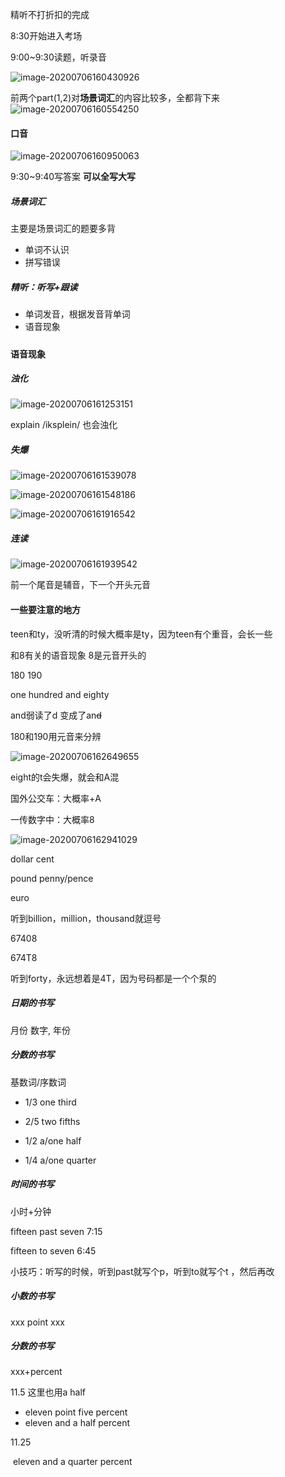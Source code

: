 精听不打折扣的完成



8:30开始进入考场

9:00~9:30读题，听录音

![image-20200706160430926](C:\Users\UncleDong\AppData\Roaming\Typora\typora-user-images\image-20200706160430926.png)

前两个part(1,2)对**场景词汇**的内容比较多，全都背下来![image-20200706160554250](C:\Users\UncleDong\AppData\Roaming\Typora\typora-user-images\image-20200706160554250.png)

#### 口音

![image-20200706160950063](C:\Users\UncleDong\AppData\Roaming\Typora\typora-user-images\image-20200706160950063.png)



9:30~9:40写答案 **可以全写大写**

##### 场景词汇

主要是场景词汇的题要多背

- 单词不认识
- 拼写错误

##### 精听：听写+跟读

- 单词发音，根据发音背单词
- 语音现象

##### 

#### 语音现象

##### 浊化

![image-20200706161253151](C:\Users\UncleDong\AppData\Roaming\Typora\typora-user-images\image-20200706161253151.png)

explain /iksplein/ 也会浊化

##### 失爆

![image-20200706161539078](C:\Users\UncleDong\AppData\Roaming\Typora\typora-user-images\image-20200706161539078.png)

![image-20200706161548186](C:\Users\UncleDong\AppData\Roaming\Typora\typora-user-images\image-20200706161548186.png)

![image-20200706161916542](C:\Users\UncleDong\AppData\Roaming\Typora\typora-user-images\image-20200706161916542.png)

##### 连读

![image-20200706161939542](C:\Users\UncleDong\AppData\Roaming\Typora\typora-user-images\image-20200706161939542.png)

前一个尾音是辅音，下一个开头元音

#### 一些要注意的地方 

teen和ty，没听清的时候大概率是ty，因为teen有个重音，会长一些 	

和8有关的语音现象 8是元音开头的

180 190

one hundred and eighty

and弱读了d 变成了an~~d~~

180和190用元音来分辨 

![image-20200706162649655](C:\Users\UncleDong\AppData\Roaming\Typora\typora-user-images\image-20200706162649655.png)

eight的t会失爆，就会和A混

国外公交车：大概率+A

一传数字中：大概率8

![image-20200706162941029](C:\Users\UncleDong\AppData\Roaming\Typora\typora-user-images\image-20200706162941029.png)



dollar cent

pound penny/pence

euro

听到billion，million，thousand就逗号



67408

674T8

听到forty，永远想着是4T，因为号码都是一个个泵的



##### 日期的书写

月份 数字, 年份

##### 分数的书写

基数词/序数词

- 1/3 one third

- 2/5 two fifths
- 1/2 a/one half
- 1/4 a/one quarter

##### 时间的书写

小时+分钟

fifteen past seven 7:15

fifteen to seven  6:45

小技巧：听写的时候，听到past就写个p，听到to就写个t ，然后再改

##### 小数的书写

xxx point xxx

##### 分数的书写

xxx+percent

11.5  这里也用a half

- eleven point five percent
- eleven and a half percent

11.25 

​	eleven and a quarter percent